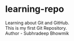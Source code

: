# learning-repo
Learning about Git and GitHub.<br>
This is my first Git Repository.<br>
Author - Subhradeep Bhowmik<br>
